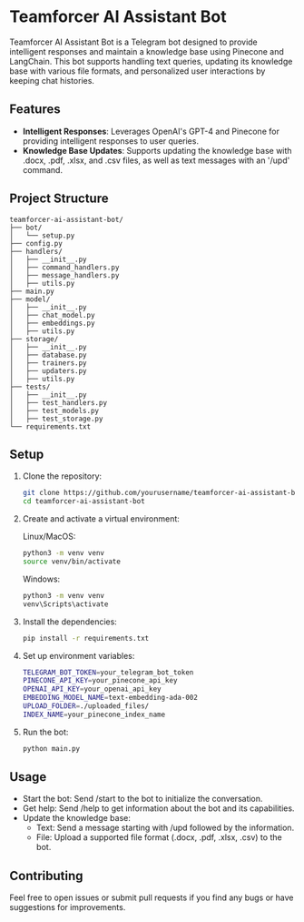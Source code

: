 # Teamforcer AI Assistant Bot

Teamforcer AI Assistant Bot is a Telegram bot designed to provide intelligent responses and maintain a knowledge base using Pinecone and LangChain. This bot supports handling text queries, updating its knowledge base with various file formats, and personalized user interactions by keeping chat histories.

## Features

- **Intelligent Responses**: Leverages OpenAI's GPT-4 and Pinecone for providing intelligent responses to user queries.
- **Knowledge Base Updates**: Supports updating the knowledge base with .docx, .pdf, .xlsx, and .csv files, as well as text messages with an '/upd' command.

## Project Structure

```plaintext
teamforcer-ai-assistant-bot/
├── bot/
│   └── setup.py
├── config.py
├── handlers/
│   ├── __init__.py
│   ├── command_handlers.py
│   ├── message_handlers.py
│   ├── utils.py
├── main.py
├── model/
│   ├── __init__.py
│   ├── chat_model.py
│   ├── embeddings.py
│   ├── utils.py
├── storage/
│   ├── __init__.py
│   ├── database.py
│   ├── trainers.py
│   ├── updaters.py
│   ├── utils.py
├── tests/
│   ├── __init__.py
│   ├── test_handlers.py
│   ├── test_models.py
│   ├── test_storage.py
└── requirements.txt
```

## Setup

1. Clone the repository:

    ```bash
    git clone https://github.com/yourusername/teamforcer-ai-assistant-bot.git
    cd teamforcer-ai-assistant-bot
    ```

2. Create and activate a virtual environment:

    Linux/MacOS:

    ```bash
    python3 -m venv venv
    source venv/bin/activate
    ```

    Windows:

    ```bash
    python3 -m venv venv
    venv\Scripts\activate
    ```


3. Install the dependencies:

    ```bash
    pip install -r requirements.txt
    ```

4. Set up environment variables:

    ```bash
    TELEGRAM_BOT_TOKEN=your_telegram_bot_token
    PINECONE_API_KEY=your_pinecone_api_key
    OPENAI_API_KEY=your_openai_api_key
    EMBEDDING_MODEL_NAME=text-embedding-ada-002
    UPLOAD_FOLDER=./uploaded_files/
    INDEX_NAME=your_pinecone_index_name
    ```

5. Run the bot:

    ```bash
    python main.py
    ```

## Usage

- Start the bot: Send /start to the bot to initialize the conversation.
- Get help: Send /help to get information about the bot and its capabilities.
- Update the knowledge base:
  - Text: Send a message starting with /upd followed by the information.
  - File: Upload a supported file format (.docx, .pdf, .xlsx, .csv) to the bot.

## Contributing

Feel free to open issues or submit pull requests if you find any bugs or have suggestions for improvements.
